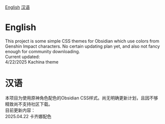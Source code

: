 [English](#English)
[汉语](#汉语)
# English
This project is some simple CSS themes for Obsidian which use colors from Genshin Impact characters. No certain updating plan yet, and also not fancy enough for community downloading.<br>
Current updated:<br>
4/22/2025 Kachina theme<br>
[](deep.png)
[](shallow.png)
# 汉语
本项目为使用原神角色配色的Obsidian CSS样式。尚无明确更新计划，且因不够精致尚不支持社区下载。<br>
目前更新内容：<br>
2025.04.22 卡齐娜配色<br>
[](deep.png)
[](shallow.png)

